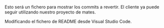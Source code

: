 Esto será un fichero para mostrar los commits a revertir. El cliente ya puede seguir utilizando nuestro proyecto de mates.

Modificando el fichero de README desde Visual Studio Code.